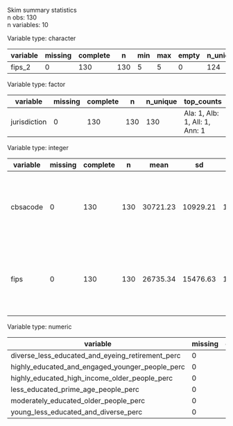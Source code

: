 Skim summary statistics  
 n obs: 130    
 n variables: 10    

Variable type: character

| variable | missing | complete |  n  | min | max | empty | n_unique |
|----------|---------|----------|-----|-----|-----|-------|----------|
|  fips_2  |    0    |   130    | 130 |  5  |  5  |   0   |   124    |

Variable type: factor

|   variable   | missing | complete |  n  | n_unique |           top_counts           | ordered |
|--------------|---------|----------|-----|----------|--------------------------------|---------|
| jurisdiction |    0    |   130    | 130 |   130    | Ala: 1, Alb: 1, All: 1, Ann: 1 |  FALSE  |

Variable type: integer

| variable | missing | complete |  n  |   mean   |    sd    |  p0   |   p25    |  p50  |  p75  | p100  |   hist   |
|----------|---------|----------|-----|----------|----------|-------|----------|-------|-------|-------|----------|
| cbsacode |    0    |   130    | 130 | 30721.23 | 10929.21 | 10420 |  19470   | 34340 | 38900 | 49340 | <U+2583><U+2585><U+2581><U+2582><U+2583><U+2587><U+2583><U+2582> |
|   fips   |    0    |   130    | 130 | 26735.34 | 15476.63 | 1073  | 12074.75 | 26163 | 39100 | 55079 | <U+2587><U+2587><U+2583><U+2586><U+2585><U+2587><U+2586><U+2583> |

Variable type: numeric

|                     variable                     | missing | complete |  n  |  mean  |   sd   |  p0   |  p25   |  p50   | p75  |  p100  |
|--------------------------------------------------|---------|----------|-----|--------|--------|-------|--------|--------|------|--------|
| diverse_less_educated_and_eyeing_retirement_perc |    0    |   130    | 130 | 307.21 | 109.29 | 104.2 | 194.7  | 343.4  | 389  | 493.4  |
| highly_educated_and_engaged_younger_people_perc  |    0    |   130    | 130 | 0.064  | 0.057  | 0.01  |  0.01  |  0.05  | 0.1  |  0.21  |
|  highly_educated_high_income_older_people_perc   |    0    |   130    | 130 |  0.17  | 0.083  | 0.01  |  0.11  |  0.16  | 0.22 |  0.38  |
|       less_educated_prime_age_people_perc        |    0    |   130    | 130 | 267.35 | 154.77 | 10.73 | 120.75 | 261.63 | 391  | 550.79 |
|      moderately_educated_older_people_perc       |    0    |   130    | 130 | 267.35 | 154.77 | 10.73 | 120.75 | 261.63 | 391  | 550.79 |
|       young_less_educated_and_diverse_perc       |    0    |   130    | 130 |  0.66  |  0.38  | 0.01  |  0.33  |  0.66  | 0.98 |  1.3   |
